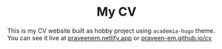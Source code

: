 <h1 align=center>My CV </h1>


This is my CV website built as hobby project using `academia-hugo` theme. You can see it live at [praveenem.netlify.app](https://praveenem.netlify.app) or [praveen-em.github.io/cv](https://praveen-em.github.io/cv/)



